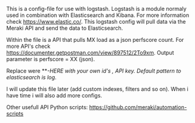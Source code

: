 This is a config-file for use with logstash. Logstash is a module normaly used in combination with Elasticsearch and Kibana. For more information check https://www.elastic.co/. This logstash config will pull data via the Meraki API and send the data to Elasticsearch.


Within the file is a API that pulls MX load as a json perfscore count. For more API's check https://documenter.getpostman.com/view/897512/2To9xm. Output parameter is perfscore = XX (json).

Replace were ***-HERE with your own id's , API key. Default pattern to elasticsearch is log*.

I will update this file later (add custom indexes, filters and so on). When i have time i will also add more configs.

Other usefull API Python scripts: https://github.com/meraki/automation-scripts
